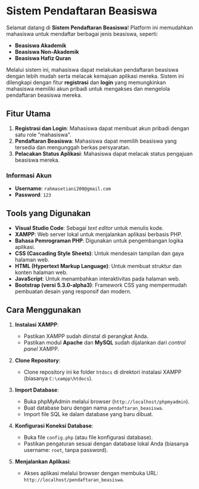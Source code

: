 # Sistem Pendaftaran Beasiswa

Selamat datang di **Sistem Pendaftaran Beasiswa**! Platform ini memudahkan mahasiswa untuk mendaftar berbagai jenis beasiswa, seperti:

- **Beasiswa Akademik**
- **Beasiswa Non-Akademik**
- **Beasiswa Hafiz Quran**

Melalui sistem ini, mahasiswa dapat melakukan pendaftaran beasiswa dengan lebih mudah serta melacak kemajuan aplikasi mereka. Sistem ini dilengkapi dengan fitur **registrasi** dan **login** yang memungkinkan mahasiswa memiliki akun pribadi untuk mengakses dan mengelola pendaftaran beasiswa mereka.

## Fitur Utama

1. **Registrasi dan Login**: Mahasiswa dapat membuat akun pribadi dengan satu role "mahasiswa".
2. **Pendaftaran Beasiswa**: Mahasiswa dapat memilih beasiswa yang tersedia dan mengunggah berkas persyaratan.
3. **Pelacakan Status Aplikasi**: Mahasiswa dapat melacak status pengajuan beasiswa mereka.

### Informasi Akun

- **Username**: `rahmasetiani200@gmail.com`
- **Password**: `123`

## Tools yang Digunakan

- **Visual Studio Code**: Sebagai *text editor* untuk menulis kode.
- **XAMPP**: Web server lokal untuk menjalankan aplikasi berbasis PHP.
- **Bahasa Pemrograman PHP**: Digunakan untuk pengembangan logika aplikasi.
- **CSS (Cascading Style Sheets)**: Untuk mendesain tampilan dan gaya halaman web.
- **HTML (Hypertext Markup Language)**: Untuk membuat struktur dan konten halaman web.
- **JavaScript**: Untuk menambahkan interaktivitas pada halaman web.
- **Bootstrap (versi 5.3.0-alpha3)**: Framework CSS yang mempermudah pembuatan desain yang responsif dan modern.

## Cara Menggunakan

1. **Instalasi XAMPP**:
   - Pastikan XAMPP sudah diinstal di perangkat Anda.
   - Pastikan modul **Apache** dan **MySQL** sudah dijalankan dari *control panel* XAMPP.

2. **Clone Repository**:
   - Clone repository ini ke folder `htdocs` di direktori instalasi XAMPP (biasanya `C:\xampp\htdocs`).

3. **Import Database**:
   - Buka phpMyAdmin melalui browser (`http://localhost/phpmyadmin`).
   - Buat database baru dengan nama `pendaftaran_beasiswa`.
   - Import file SQL ke dalam database yang baru dibuat.

4. **Konfigurasi Koneksi Database**:
   - Buka file `config.php` (atau file konfigurasi database).
   - Pastikan pengaturan sesuai dengan database lokal Anda (biasanya username: `root`, tanpa password).

5. **Menjalankan Aplikasi**:
   - Akses aplikasi melalui browser dengan membuka URL: `http://localhost/pendaftaran_beasiswa`.

